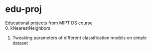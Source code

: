 # edu-proj
Educational projects from MIPT DS course  
0. kNearestNeighbors
1. Tweaking parameters of different classification models on simple dataset



